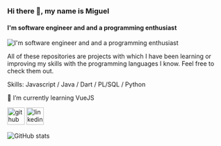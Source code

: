 ### Hi there 👋, my name is Miguel
#### I'm software engineer and and a programming enthusiast 
![I'm software engineer and and a programming enthusiast ](https://thumbs.gfycat.com/ReadyAmpleEider-size_restricted.gif)

All of these repositories are projects with which I have been learning or improving my skills with the programming languages ​​I know.
Feel free to check them out.

Skills: Javascript / Java / Dart / PL/SQL / Python

🌱 I’m currently learning VueJS 

[<img src='https://cdn.jsdelivr.net/npm/simple-icons@3.0.1/icons/github.svg' alt='github' height='40'>](https://github.com/mashd3v)  [<img src='https://cdn.jsdelivr.net/npm/simple-icons@3.0.1/icons/linkedin.svg' alt='linkedin' height='40'>](https://www.linkedin.com/in/https://www.linkedin.com/in/mash//)  

![GitHub stats](https://github-readme-stats.vercel.app/api?username=mashd3v&show_icons=true)  
